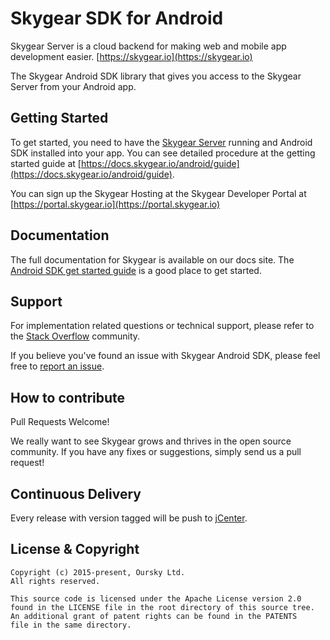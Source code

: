 # Skygear SDK for Android 

Skygear Server is a cloud backend for making web and mobile app development easier. [https://skygear.io](https://skygear.io)

The Skygear Android SDK library that gives you access to the Skygear Server from your Android app.

## Getting Started

To get started, you need to have the [Skygear Server](https://github.com/skygearIO/skygear-server) running and Android SDK installed into your app. You can see detailed procedure at the getting started guide at [https://docs.skygear.io/android/guide](https://docs.skygear.io/android/guide).

You can sign up the Skygear Hosting at the Skygear Developer Portal at [https://portal.skygear.io](https://portal.skygear.io)


## Documentation
The full documentation for Skygear is available on our docs site. The [Android SDK get started guide](https://docs.skygear.io/android/guide) is a good place to get started.


## Support

For implementation related questions or technical support, please refer to the [Stack Overflow](http://stackoverflow.com/questions/tagged/skygear) community.

If you believe you've found an issue with Skygear Android SDK, please feel free to [report an issue](https://github.com/SkygearIO/skygear-SDK-Android/issues).


## How to contribute

Pull Requests Welcome!

We really want to see Skygear grows and thrives in the open source community.
If you have any fixes or suggestions, simply send us a pull request!


## Continuous Delivery

Every release with version tagged will be push to [jCenter](https://bintray.com/skygeario/maven/skygear-android/).


## License & Copyright

```
Copyright (c) 2015-present, Oursky Ltd.
All rights reserved.

This source code is licensed under the Apache License version 2.0 
found in the LICENSE file in the root directory of this source tree. 
An additional grant of patent rights can be found in the PATENTS 
file in the same directory.

```
